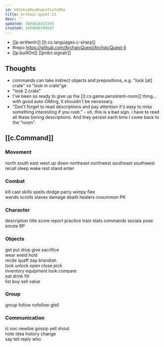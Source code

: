 ```yaml
---
id: k92skio8cu6nqvv7su7a3ha
title: archaic-quest-II
desc: ''
updated: 1694816431593
created: 1694806790267
---
```


- [[p.writtenIn]] [[t.cs.languages.c-sharp]]
- #repo https://github.com/ArchaicQuest/ArchaicQuest-II
- [[p.builtOn]] [[prdct.signalr]]


## Thoughts

- commands can take indirect objects and prepositions, e.g. "look [at] crate" vs "look in crate"ge
- "look 2.crate" 
- I've been so ready to give up the [[t.cs.game.persistent-room]] thing... with good auto-DMing, it shouldn't be necessary. 
- "Don't forget to read descriptions and pay attention it's easy to miss something interesting if you rush." - uh, this is a bad sign. i have to read all these boring descriptions. And they persist each time I come back to the "room".

## [[c.Command]]

### Movement

north south east west up down
northeast northwest southeast southwest 
recall sleep wake rest stand enter

### Combat

kill cast skills spells
dodge parry wimpy flee  
wands scrolls staves
damage death healers
nosummon PK

### Character

description title 
score report practice train stats
commands socials pose emote RP

### Objects

get put drop give sacrifice          
wear wield hold                     
recite quaff zap brandish            
lock unlock open close pick          
inventory equipment look compare    
eat drink fill                      
list buy sell value

### Group

group follow nofollow gtell

### Communication

ic ooc newbie gossip yell shout   
note idea history change  
say tell reply who
